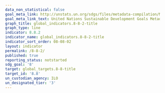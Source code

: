 ```yaml
---
data_non_statistical: false
goal_meta_link: http://unstats.un.org/sdgs/files/metadata-compilation/Metadata-Goal-8.pdf
goal_meta_link_text: United Nations Sustainable Development Goals Metadata (pdf 525kB)
graph_title: global_indicators.8-8-2-title
graph_type: line
indicator: 8.8.2
indicator_name: global_indicators.8-8-2-title
indicator_sort_order: 08-08-02
layout: indicator
permalink: /8-8-2/
published: true
reporting_status: notstarted
sdg_goal: '8'
target: global_targets.8-8-title
target_id: '8.8'
un_custodian_agency: ILO
un_designated_tier: '3'
---
```

